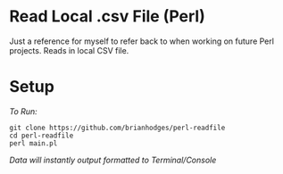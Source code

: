 # Read Local .csv File (Perl)
Just a reference for myself to refer back to when working on future Perl projects. Reads in local CSV file.

# Setup
*To Run:*
  ```
  git clone https://github.com/brianhodges/perl-readfile
  cd perl-readfile
  perl main.pl
  ```
*Data will instantly output formatted to Terminal/Console* 
